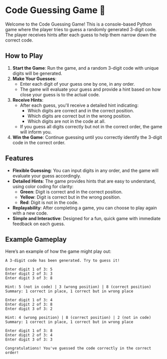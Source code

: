 # Code Guessing Game 🎯

Welcome to the Code Guessing Game! This is a console-based Python game where the player tries to guess a randomly generated 3-digit code. The player receives hints after each guess to help them narrow down the correct code.

## How to Play

1. **Start the Game**: Run the game, and a random 3-digit code with unique digits will be generated.
2. **Make Your Guesses**: 
   - Enter each digit of your guess one by one, in any order.
   - The game will evaluate your guess and provide a hint based on how close your guess is to the actual code.
3. **Receive Hints**: 
   - After each guess, you'll receive a detailed hint indicating:
     - Which digits are correct and in the correct position.
     - Which digits are correct but in the wrong position.
     - Which digits are not in the code at all.
   - If you guess all digits correctly but not in the correct order, the game will inform you.
4. **Win the Game**: Continue guessing until you correctly identify the 3-digit code in the correct order.

## Features

- **Flexible Guessing**: You can input digits in any order, and the game will evaluate your guess accordingly.
- **Detailed Hints**: The game provides hints that are easy to understand, using color coding for clarity:
  - **Green**: Digit is correct and in the correct position.
  - **Yellow**: Digit is correct but in the wrong position.
  - **Red**: Digit is not in the code.
- **Replayability**: After completing a game, you can choose to play again with a new code.
- **Simple and Interactive**: Designed for a fun, quick game with immediate feedback on each guess.

## Example Gameplay

Here’s an example of how the game might play out:

```plaintext
A 3-digit code has been generated. Try to guess it!

Enter digit 1 of 3: 5
Enter digit 2 of 3: 3
Enter digit 3 of 3: 8

Hint: 5 (not in code) | 3 (wrong position) | 8 (correct position)
Summary: 1 correct in place, 1 correct but in wrong place

Enter digit 1 of 3: 4
Enter digit 2 of 3: 8
Enter digit 3 of 3: 2

Hint: 4 (wrong position) | 8 (correct position) | 2 (not in code)
Summary: 1 correct in place, 1 correct but in wrong place

Enter digit 1 of 3: 8
Enter digit 2 of 3: 4
Enter digit 3 of 3: 3

Congratulations! You've guessed the code correctly in the correct order!
